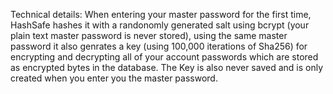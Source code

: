 Technical details:
	When entering your master password for the first time, HashSafe hashes it
	with a randonomly generated salt using bcrypt (your plain text master password is
	never stored), using the same master password it also genrates a key (using 100,000
	iterations of Sha256) for encrypting and decrypting all of your account passwords
	which are stored as encrypted bytes in the database.
	The Key is also never saved and is only created when you enter you the master password.
	
	
	
